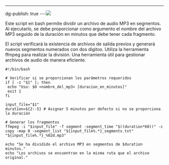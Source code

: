 ---
dg-publish: true
---![](../fetched_images\OIG3.4Jads.jpeg)

  Este script en bash permite dividir un archivo de audio MP3 en segmentos. Al
  ejecutarlo, se debe proporcionar como argumento el nombre del archivo MP3
  seguido de la duración en minutos que debe tener cada fragmento.

  El script verificará la existencia de archivos de salida previos y generará
  nuevos segmentos numerados con dos dígitos. Utiliza la herramienta ffmpeg para
  realizar la división. Una herramienta útil para gestionar archivos de audio de
  manera eficiente.
```
#!/bin/bash

# Verificar si se proporcionan los parámetros requeridos
if [ -z "$1" ]; then
 echo "Uso: $0 <nombre_del_mp3> [duracion_en_minutos]"
 exit 1
fi

input_file="$1"
duration=${2:-5} # Asignar 5 minutos por defecto si no se proporciona la duración

# Generar los fragmentos
ffmpeg -i "$input_file" -f segment -segment_time "$((duration*60))" -c copy -map 0 -segment_list "${input_file%.*}_segments.txt" "${input_file%.*}_%02d.mp3"

echo "Se ha dividido el archivo MP3 en segmentos de $duration minutos."
echo "Los archivos se encuentran en la misma ruta que el archivo original."
```
